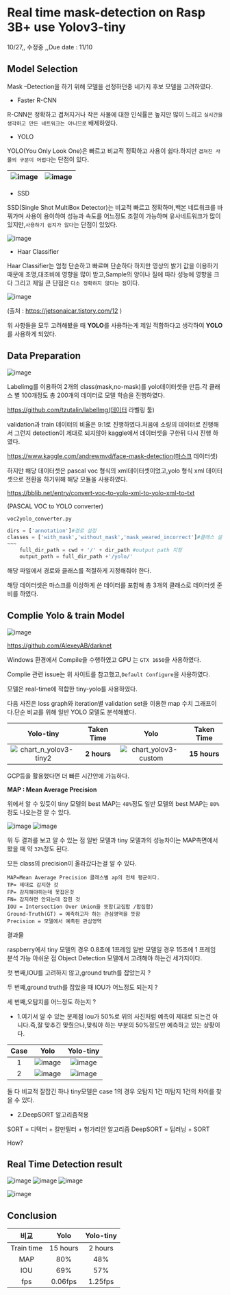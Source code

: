 # Real time mask-detection on Rasp 3B+ use Yolov3-tiny
10/27,, 수정중 ,,Due date : 11/10
## Model Selection
Mask –Detection을 하기 위해 모델을 선정하던중 네가지 후보 모델을 고려하였다.

- Faster R-CNN

 R-CNN은 정확하고 겹쳐지거나 작은 사물에 대한 인식률은 높지만 많이 느리고 `실시간을 생각하고 만든 네트워크는 아니므로` 배제하였다.
 
 - YOLO

YOLO(You Only Look One)은 빠르고 비교적 정확하고 사용이 쉽다.하지만 `겹쳐진 사물의 구분이 어렵다`는 단점이 있다.

| ![image](https://user-images.githubusercontent.com/39875941/97379913-4a7c6b00-1909-11eb-81db-2878be4f3754.png)| ![image](https://user-images.githubusercontent.com/39875941/97380452-67fe0480-190a-11eb-9e14-8e01632ee280.png)|
|-|-|

- SSD



SSD(Single Shot MultiBox Detector)는 비교적 빠르고 정확하며,백본 네트워크를 바꿔가며 사용이 용이하여 성능과 속도를 어느정도 조절이 가능하며 유사네트워크가 많이 있지만,`사용하기 쉽지가 않다`는 단점이 있었다.

![image](https://user-images.githubusercontent.com/39875941/97380911-5537ff80-190b-11eb-9d42-4dccb5853a6e.png)

- Haar Classifier

Haar Classifier는 엄청 단순하고 빠르며 단순하다 하지만 영상의 밝기 값을 이용하기 때문에 조명,대조비에 영향을 많이 받고,Sample의 양이나 질에 따라 성능에 영향을 크다 그리고 제일 큰 단점은 `다소 정확하지 않다는 점`이다.

![image](https://user-images.githubusercontent.com/39875941/97381191-e60edb00-190b-11eb-9d96-7da59feb1564.png)

(출처 : https://jetsonaicar.tistory.com/12 )

위 사항들을 모두 고려해봤을 때 **YOLO**를 사용하는게 제일 적합하다고 생각하여 **YOLO**를 사용하게 되었다.

## Data Preparation

![image](https://user-images.githubusercontent.com/39875941/97381302-2b330d00-190c-11eb-8e09-94678695f098.png)

Labelimg를 이용하여 2개의 class(mask,no-mask)를 yolo데이터셋을 만듬.각 클래스 별 100개정도 총 200개의 데이터로 모델 학습을 진행하였다.

https://github.com/tzutalin/labelImg(데이터 라벨링 툴)

validation과 train 데이터의 비율은 9:1로 진행하였다.처음에 소량의 데이터로 진행해서 그런지 detection이 제대로 되지않아 kaggle에서 데이터셋을 구한뒤 다시 진행 하였다.

https://www.kaggle.com/andrewmvd/face-mask-detection(마스크 데이터셋)

하지만 해당 데이터셋은 pascal voc 형식의 xml데이터셋이었고,yolo 형식 xml 데이터셋으로 전환을 하기위해 해당 모듈을 사용하였다.

https://bblib.net/entry/convert-voc-to-yolo-xml-to-yolo-xml-to-txt

(PASCAL VOC to YOLO converter)





```python
voc2yolo_converter.py

dirs = ['annotation']#경로 설정
classes = ['with_mask','without_mask','mask_weared_incorrect']#클래스 설정
~~~
    full_dir_path = cwd + '/' + dir_path #output path 지정
    output_path = full_dir_path +'/yolo/'
```
해당 파일에서 경로와 클래스를 적절하게 지정해줘야 한다.


해당 데이터셋은 마스크를 이상하게 쓴 데이터를 포함해 총 3개의 클래스로 데이터셋 준비를 하였다.

## Complie Yolo & train Model

![image](https://user-images.githubusercontent.com/39875941/97408437-6c90e000-193f-11eb-8986-26135692a27b.png)




https://github.com/AlexeyAB/darknet

Windows 환경에서 Compile을 수행하였고 GPU 는 `GTX 1650`을 사용하였다.

Complie 관련 issue는 위 사이트를 참고했고,`Default Configure`을 사용하였다.

모델은 real-time에 적합한 tiny-yolo를 사용하였다.

다음 사진은 loss graph와 iteration별 validation set을 이용한 map 수치 그래프이다.단순 비교를 위해 일반 YOLO 모델도 분석해봤다.

| Yolo-tiny | Taken Time | Yolo | Taken Time |
|:---:|:---:|:---:|:---:|
|![chart_n_yolov3-tiny2](https://user-images.githubusercontent.com/39875941/97408940-3011b400-1940-11eb-87a8-b340f38c0deb.png)|**2 hours**|![chart_yolov3-custom](https://user-images.githubusercontent.com/39875941/97408945-31db7780-1940-11eb-94a1-b118bbfa7389.png)|**15 hours**|


GCP등을 활용했다면 더 빠른 시간안에 가능하다.

**MAP : Mean Average Precision**

위에서 알 수 있듯이 tiny 모델의 best MAP는 `48%`정도 일반 모델의 best MAP는 `80%`정도  나오는걸 알 수 있다.


![image](https://user-images.githubusercontent.com/39875941/97413516-3a36b100-1946-11eb-83ad-75cee367c3e4.png)
![image](https://user-images.githubusercontent.com/39875941/97413760-8550c400-1946-11eb-955a-c020cb3a2f89.png)



위 두 결과를 보고 알 수 있는 점
일반 모델과 tiny 모델과의 성능차이는 MAP측면에서 봤을 때 약 `32%`정도 된다.

모든 class의 precision이 올라갔다는걸 알 수 있다.

```
MAP=Mean Average Precision 클래스별 ap의 전체 평균이다.
TP= 제대로 감지한 것
FP= 감지해야하는데 못잡은것
FN= 감지하면 안되는데 잡힌 것
IOU = Intersection Over Union을 뜻함(교집합 /합집합)
Ground-Truth(GT) = 예측하고자 하는 관심영역을 뜻함
Precision = 모델에서 예측된 관심영역
```




결과물




raspberry에서 
tiny 모델의 경우 0.8초에 1프레임 일반 모델일 경우 15초에 1 프레임 분석 가능 
아쉬운 점 
Object Detection 모델에서 고려해야 하는건 세가지이다.

첫 번째,IOU를 고려하지 않고,ground truth를 잡았는지 ?

두 번쨰,ground truth를 잡았을 때 IOU가 어느정도 되는지 ?

세 번째,오탐지를 어느정도 하는지 ? 

- 1.여기서 알 수 있는 문제점 Iou가 50%로 위의 사진처럼 예측이 제대로 되는건 아니다.즉,잘 맞추긴 맞췄으나,맞춰야 하는 부분의 50%정도만 예측하고 있는 상황이다.

| Case | Yolo | Yolo-tiny |
|:---:|:---:|:---:|
|1|![image](https://user-images.githubusercontent.com/39875941/97409490-0907b200-1941-11eb-8dc0-b3484ea1c4b4.png)|![image](https://user-images.githubusercontent.com/39875941/97409502-0e64fc80-1941-11eb-97da-34769381eac5.png)|
|2|![image](https://user-images.githubusercontent.com/39875941/97409515-145add80-1941-11eb-8eaf-44307ecfbf27.png)|![image](https://user-images.githubusercontent.com/39875941/97409508-12911a00-1941-11eb-9cf5-fbc4c391dc9f.png)|


둘 다 비교적 잘잡긴 하나 tiny모델은 case 1의 경우 오탐지 1건 미탐지 1건의 차이를 찾을 수 있다.

- 2.DeepSORT 알고리즘적용



SORT = 디텍터 + 칼만필터 + 헝가리안 알고리즘 DeepSORT = 딥러닝 + SORT

How?

## Real Time Detection result

![image](https://user-images.githubusercontent.com/39875941/97462038-aedb1100-1981-11eb-8131-b42588f40a25.png)
![image](https://user-images.githubusercontent.com/39875941/97462047-b0a4d480-1981-11eb-942a-f7b07ed1ecfb.png)
![image](https://user-images.githubusercontent.com/39875941/97462052-b26e9800-1981-11eb-96dc-6e086a7f0d5d.png)



![image](https://user-images.githubusercontent.com/39875941/97463455-1ba2db00-1983-11eb-9cc6-60d747ca5a70.png)

## Conclusion

| 비교 | Yolo | Yolo-tiny |
|:---:|:---:|:---:|
|Train time| 15 hours|2 hours|
|MAP|80%|48%|
|IOU|69%|57%|
|fps|0.06fps|1.25fps|
